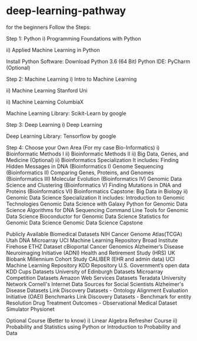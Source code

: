 # deep-learning-pathway
for the beginners
Follow the Steps:

Step 1: Python
i) Programming Foundations with Python

ii) Applied Machine Learning in Python

Install Python Software: Download Python 3.6 (64 Bit)
                 Python IDE: PyCharm (Optional)


Step 2: Machine Learning 
i) Intro to Machine Learning

ii) Machine Learning Stanford Uni

ii) Machine Learning ColumbiaX

Machine Learning Library: Scikit-Learn by google


Step 3: Deep Learning 
i) Deep Learning

Deep Learning Library: Tensorflow by google

Step 4: Choose your Own Area (For my case Bio-Informatics)
i) Bioinformatic Methods I
ii) Bioinformatic Methods II
ii) Big Data, Genes, and Medicine (Optional)
ii) Bioinformatics Specialization
It includes:
      Finding Hidden Messages in DNA (Bioinformatics I)
      Genome Sequencing (Bioinformatics II)
      Comparing Genes, Proteins, and Genomes (Bioinformatics III)
      Molecular Evolution (Bioinformatics IV)
      Genomic Data Science and Clustering (Bioinformatics V)
      Finding Mutations in DNA and Proteins (Bioinformatics VI)
      Bioinformatics Capstone: Big Data in Biology
ii) Genomic Data Science Specialization
It includes:
    Introduction to Genomic Technologies
     Genomic Data Science with Galaxy
     Python for Genomic Data Science
     Algorithms for DNA Sequencing
     Command Line Tools for Genomic Data Science
     Bioconductor for Genomic Data Science
     Statistics for Genomic Data Science
     Genomic Data Science Capstone

Publicly Available Biomedical Datasets
NIH Cancer Genome Atlas(TCGA)
Utah DNA Microarray
UCI Machine Learning Repository
Broad Institute Firehose
ETHZ Dataset
cBioportal Cancer Genomics
Alzheimer’s Disease Neuroimaging Initiative (ADNI)
Health and Retirement Study (HRS)
UK Biobank
Millennium Cohort Study
CALIBER (EHR and admin data)
UCI Machine Learning Repository
KDD Repository
U.S. Government’s open data
KDD Cups Datasets
University of Edinburgh Datasets
Microarray Competition Datasets
Amazon Web Services Datasets
Teradata University Network
Cornell's Internet Data Sources for Social Scientists
Alzheimer's Disease Datasets
Link Discovery Datasets - Ontology Alignment Evaluation Initiative (OAEI) Benchmarks
Link Discovery Datasets - Benchmark for entity Resolution
Drug Treatment Outcomes - Observational Medical Dataset Simulator
Physionet

Optional Course (Better to know)
i) Linear Algebra Refresher Course
ii) Probability and Statistics using Python
   or 
   Introduction to Probability and Data
